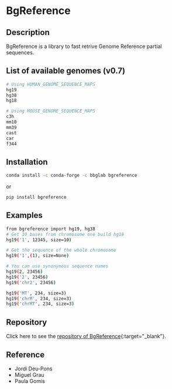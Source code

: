# BgReference

## Description

BgReference is a library to fast retrive Genome Reference partial sequences.

## List of available genomes (v0.7)

```bash
# Using HUMAN_GENOME_SEQUENCE_MAPS
hg19
hg38
hg18
```

```bash
# Using MOUSE_GENOME_SEQUENCE_MAPS
c3h
mm10
mm39
cast
car
f344
```

## Installation

```bash
conda install -c conda-forge -c bbglab bgreference
```

or

```bash
pip install bgreference
```

## Examples

```bash
from bgreference import hg19, hg38
# Get 10 bases from chromosome one build hg19
hg19('1', 12345, size=10)

# Get the sequence of the whole chromosome
hg19('1',(1), size=None)

# You can use synonymous sequence names
hg19(2, 23456)
hg19('2', 23456)
hg19('chr2', 23456)

hg19('MT', 234, size=3)
hg19('chrM', 234, size=3)
hg19('chrMT', 234, size=3)
```

## Repository

Click here to see the [repository of BgReference](https://bitbucket.org/bgframework/bgreference/src/master/){:target="_blank"}. <!--markdownlint-disable MD013-->

## Reference

- Jordi Deu-Pons
- Miguel Grau
- Paula Gomis

